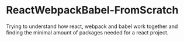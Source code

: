 # ReactWebpackBabel-FromScratch

Trying to understand how react, webpack and babel work together and finding the minimal amount of packages needed for a react project.
